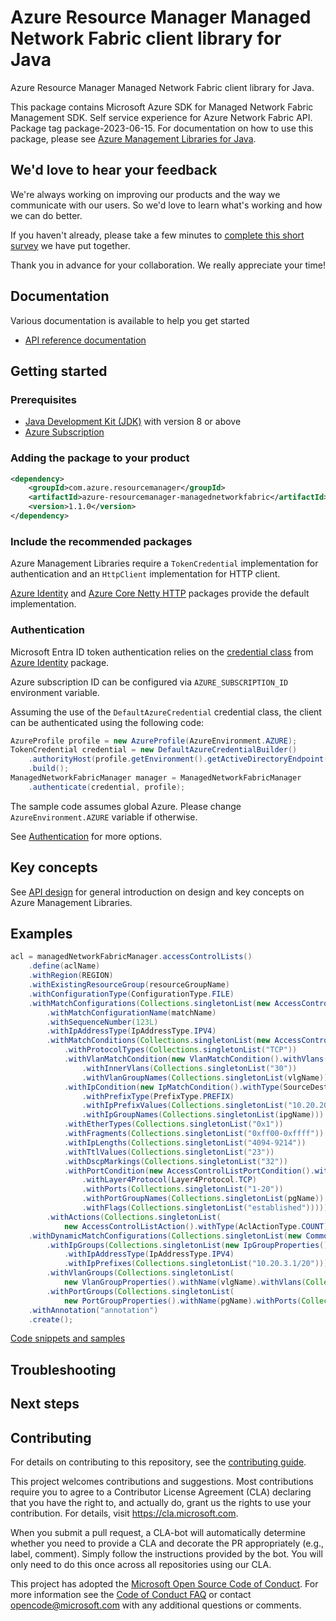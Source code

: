 # Azure Resource Manager Managed Network Fabric client library for Java

Azure Resource Manager Managed Network Fabric client library for Java.

This package contains Microsoft Azure SDK for Managed Network Fabric Management SDK. Self service experience for Azure Network Fabric API. Package tag package-2023-06-15. For documentation on how to use this package, please see [Azure Management Libraries for Java](https://aka.ms/azsdk/java/mgmt).

## We'd love to hear your feedback

We're always working on improving our products and the way we communicate with our users. So we'd love to learn what's working and how we can do better.

If you haven't already, please take a few minutes to [complete this short survey][survey] we have put together.

Thank you in advance for your collaboration. We really appreciate your time!

## Documentation

Various documentation is available to help you get started

- [API reference documentation][docs]

## Getting started

### Prerequisites

- [Java Development Kit (JDK)][jdk] with version 8 or above
- [Azure Subscription][azure_subscription]

### Adding the package to your product

[//]: # ({x-version-update-start;com.azure.resourcemanager:azure-resourcemanager-managednetworkfabric;current})
```xml
<dependency>
    <groupId>com.azure.resourcemanager</groupId>
    <artifactId>azure-resourcemanager-managednetworkfabric</artifactId>
    <version>1.1.0</version>
</dependency>
```
[//]: # ({x-version-update-end})

### Include the recommended packages

Azure Management Libraries require a `TokenCredential` implementation for authentication and an `HttpClient` implementation for HTTP client.

[Azure Identity][azure_identity] and [Azure Core Netty HTTP][azure_core_http_netty] packages provide the default implementation.

### Authentication

Microsoft Entra ID token authentication relies on the [credential class][azure_identity_credentials] from [Azure Identity][azure_identity] package.

Azure subscription ID can be configured via `AZURE_SUBSCRIPTION_ID` environment variable.

Assuming the use of the `DefaultAzureCredential` credential class, the client can be authenticated using the following code:

```java
AzureProfile profile = new AzureProfile(AzureEnvironment.AZURE);
TokenCredential credential = new DefaultAzureCredentialBuilder()
    .authorityHost(profile.getEnvironment().getActiveDirectoryEndpoint())
    .build();
ManagedNetworkFabricManager manager = ManagedNetworkFabricManager
    .authenticate(credential, profile);
```

The sample code assumes global Azure. Please change `AzureEnvironment.AZURE` variable if otherwise.

See [Authentication][authenticate] for more options.

## Key concepts

See [API design][design] for general introduction on design and key concepts on Azure Management Libraries.

## Examples

```java
acl = managedNetworkFabricManager.accessControlLists()
    .define(aclName)
    .withRegion(REGION)
    .withExistingResourceGroup(resourceGroupName)
    .withConfigurationType(ConfigurationType.FILE)
    .withMatchConfigurations(Collections.singletonList(new AccessControlListMatchConfiguration()
        .withMatchConfigurationName(matchName)
        .withSequenceNumber(123L)
        .withIpAddressType(IpAddressType.IPV4)
        .withMatchConditions(Collections.singletonList(new AccessControlListMatchCondition()
            .withProtocolTypes(Collections.singletonList("TCP"))
            .withVlanMatchCondition(new VlanMatchCondition().withVlans(Collections.singletonList("20-30"))
                .withInnerVlans(Collections.singletonList("30"))
                .withVlanGroupNames(Collections.singletonList(vlgName)))
            .withIpCondition(new IpMatchCondition().withType(SourceDestinationType.SOURCE_IP)
                .withPrefixType(PrefixType.PREFIX)
                .withIpPrefixValues(Collections.singletonList("10.20.20.20/12"))
                .withIpGroupNames(Collections.singletonList(ipgName)))
            .withEtherTypes(Collections.singletonList("0x1"))
            .withFragments(Collections.singletonList("0xff00-0xffff"))
            .withIpLengths(Collections.singletonList("4094-9214"))
            .withTtlValues(Collections.singletonList("23"))
            .withDscpMarkings(Collections.singletonList("32"))
            .withPortCondition(new AccessControlListPortCondition().withPortType(PortType.SOURCE_PORT)
                .withLayer4Protocol(Layer4Protocol.TCP)
                .withPorts(Collections.singletonList("1-20"))
                .withPortGroupNames(Collections.singletonList(pgName))
                .withFlags(Collections.singletonList("established")))))
        .withActions(Collections.singletonList(
            new AccessControlListAction().withType(AclActionType.COUNT).withCounterName(counterName)))))
    .withDynamicMatchConfigurations(Collections.singletonList(new CommonDynamicMatchConfiguration()
        .withIpGroups(Collections.singletonList(new IpGroupProperties().withName(ipgName)
            .withIpAddressType(IpAddressType.IPV4)
            .withIpPrefixes(Collections.singletonList("10.20.3.1/20"))))
        .withVlanGroups(Collections.singletonList(
            new VlanGroupProperties().withName(vlgName).withVlans(Collections.singletonList("20-30"))))
        .withPortGroups(Collections.singletonList(
            new PortGroupProperties().withName(pgName).withPorts(Collections.singletonList("100-200"))))))
    .withAnnotation("annotation")
    .create();
```
[Code snippets and samples](https://github.com/Azure/azure-sdk-for-java/blob/main/sdk/managednetworkfabric/azure-resourcemanager-managednetworkfabric/SAMPLE.md)


## Troubleshooting

## Next steps

## Contributing

For details on contributing to this repository, see the [contributing guide][cg].

This project welcomes contributions and suggestions. Most contributions require you to agree to a Contributor License Agreement (CLA) declaring that you have the right to, and actually do, grant us the rights to use your contribution. For details, visit <https://cla.microsoft.com>.

When you submit a pull request, a CLA-bot will automatically determine whether you need to provide a CLA and decorate the PR appropriately (e.g., label, comment). Simply follow the instructions provided by the bot. You will only need to do this once across all repositories using our CLA.

This project has adopted the [Microsoft Open Source Code of Conduct][coc]. For more information see the [Code of Conduct FAQ][coc_faq] or contact <opencode@microsoft.com> with any additional questions or comments.

<!-- LINKS -->
[survey]: https://microsoft.qualtrics.com/jfe/form/SV_ehN0lIk2FKEBkwd?Q_CHL=DOCS
[docs]: https://azure.github.io/azure-sdk-for-java/
[jdk]: https://learn.microsoft.com/azure/developer/java/fundamentals/
[azure_subscription]: https://azure.microsoft.com/free/
[azure_identity]: https://github.com/Azure/azure-sdk-for-java/blob/main/sdk/identity/azure-identity
[azure_identity_credentials]: https://github.com/Azure/azure-sdk-for-java/tree/main/sdk/identity/azure-identity#credentials
[azure_core_http_netty]: https://github.com/Azure/azure-sdk-for-java/blob/main/sdk/core/azure-core-http-netty
[authenticate]: https://github.com/Azure/azure-sdk-for-java/blob/main/sdk/resourcemanager/docs/AUTH.md
[design]: https://github.com/Azure/azure-sdk-for-java/blob/main/sdk/resourcemanager/docs/DESIGN.md
[cg]: https://github.com/Azure/azure-sdk-for-java/blob/main/CONTRIBUTING.md
[coc]: https://opensource.microsoft.com/codeofconduct/
[coc_faq]: https://opensource.microsoft.com/codeofconduct/faq/


